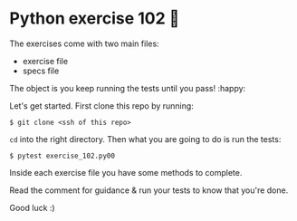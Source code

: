 # Python  exercise 102 :taco:

The exercises come with two main files: 
 - exercise file
 - specs file
 
The object is you keep running the tests until you pass! :happy:

Let's get started. First clone this repo by running:


    $ git clone <ssh of this repo>

`cd` into the right directory.
Then what you are going to do is run the tests:

    $ pytest exercise_102.py00


Inside each exercise file you have some methods to complete.

Read the comment for guidance & run your tests to know that you're done.

Good luck :) 